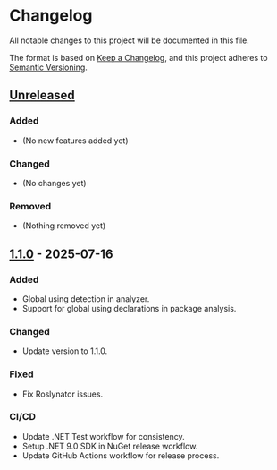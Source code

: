 # Changelog

All notable changes to this project will be documented in this file.

The format is based on [Keep a Changelog](https://keepachangelog.com/en/1.1.0/),
and this project adheres to [Semantic Versioning](https://semver.org/spec/v2.0.0.html).

## [Unreleased]

### Added

- (No new features added yet)

### Changed

- (No changes yet)

### Removed

- (Nothing removed yet)

## [1.1.0] - 2025-07-16

### Added

- Global using detection in analyzer.
- Support for global using declarations in package analysis.

### Changed

- Update version to 1.1.0.

### Fixed

- Fix Roslynator issues.

### CI/CD

- Update .NET Test workflow for consistency.
- Setup .NET 9.0 SDK in NuGet release workflow.
- Update GitHub Actions workflow for release process.

[Unreleased]: https://github.com/ahmet-cetinkaya/nugone/compare/v1.1.0...HEAD
[1.1.0]: https://github.com/ahmet-cetinkaya/nugone/compare/v1.0.0...v1.1.0
[1.0.0]: https://github.com/ahmet-cetinkaya/nugone/releases/tag/v1.0.0
